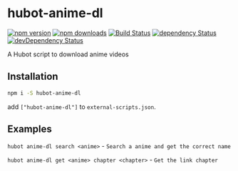 # hubot-anime-dl

[![npm version](https://img.shields.io/npm/v/hubot-anime-dl.svg?style=flat-square)](https://www.npmjs.com/package/hubot-anime-dl)
[![npm downloads](https://img.shields.io/npm/dm/hubot-anime-dl.svg?style=flat-square)](https://www.npmjs.com/package/hubot-anime-dl)
[![Build Status](https://img.shields.io/travis/lgaticaq/hubot-anime-dl.svg?style=flat-square)](https://travis-ci.org/lgaticaq/hubot-anime-dl)
[![dependency Status](https://img.shields.io/david/lgaticaq/hubot-anime-dl.svg?style=flat-square)](https://david-dm.org/lgaticaq/hubot-anime-dl#info=dependencies)
[![devDependency Status](https://img.shields.io/david/dev/lgaticaq/hubot-anime-dl.svg?style=flat-square)](https://david-dm.org/lgaticaq/hubot-anime-dl#info=devDependencies)

A Hubot script to download anime videos

## Installation
```bash
npm i -S hubot-anime-dl
```

add `["hubot-anime-dl"]` to `external-scripts.json`.

## Examples

`hubot anime-dl search <anime>` - `Search a anime and get the correct name`

`hubot anime-dl get <anime> chapter <chapter>` - `Get the link chapter`
